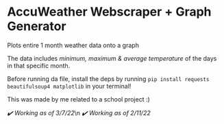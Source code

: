 # AccuWeather Webscraper + Graph Generator 
Plots entire 1 month weather data onto a graph

The data includes *minimum, maximum & average temperature* of the days in that specific month.

Before running da file, install the deps by running
`pip install requests beautifulsoup4 matplotlib`
in your terminal!

This was made by me related to a school project :)

*✔️ Working as of 3/7/22*\n
*✔️ Working as of 2/11/22*
